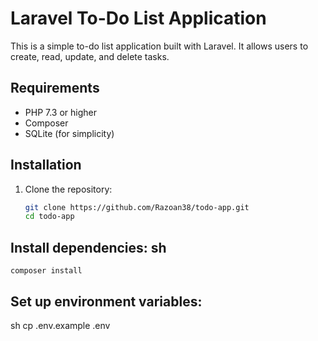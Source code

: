 # Laravel To-Do List Application

This is a simple to-do list application built with Laravel. It allows users to create, read, update, and delete tasks.

## Requirements

- PHP 7.3 or higher
- Composer
- SQLite (for simplicity)

## Installation

1. Clone the repository:
   ```sh
   git clone https://github.com/Razoan38/todo-app.git
   cd todo-app

## Install dependencies: sh
    composer install
    
## Set up environment variables:
  sh  cp .env.example .env
